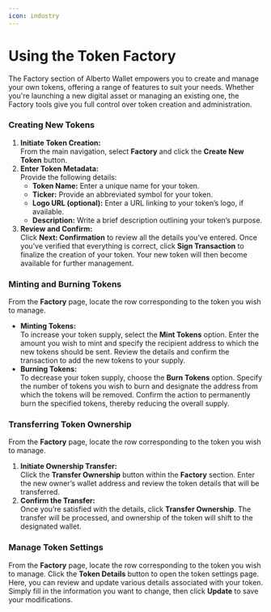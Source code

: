 ```yaml
---
icon: industry
---
```


# Using the Token Factory

The Factory section of Alberto Wallet empowers you to create and manage your own tokens, offering a range of features to suit your needs. Whether you're launching a new digital asset or managing an existing one, the Factory tools give you full control over token creation and administration.

### Creating New Tokens

1. **Initiate Token Creation:**\
   From the main navigation, select **Factory** and click the **Create New Token** button.&#x20;
2. **Enter Token Metadata:**\
   Provide the following details:
   * **Token Name:** Enter a unique name for your token.
   * **Ticker:** Provide an abbreviated symbol for your token.
   * **Logo URL (optional):** Enter a URL linking to your token’s logo, if available.
   * **Description:** Write a brief description outlining your token’s purpose.
3. **Review and Confirm:**\
   Click **Next: Confirmation** to review all the details you’ve entered. Once you’ve verified that everything is correct, click **Sign Transaction** to finalize the creation of your token. Your new token will then become available for further management.

### Minting and Burning Tokens

From the **Factory** page, locate the row corresponding to the token you wish to manage.

* **Minting Tokens:**\
  To increase your token supply, select the **Mint Tokens** option. Enter the amount you wish to mint and specify the recipient address to which the new tokens should be sent. Review the details and confirm the transaction to add the new tokens to your supply.
* **Burning Tokens:**\
  To decrease your token supply, choose the **Burn Tokens** option. Specify the number of tokens you wish to burn and designate the address from which the tokens will be removed. Confirm the action to permanently burn the specified tokens, thereby reducing the overall supply.

### Transferring Token Ownership

From the **Factory** page, locate the row corresponding to the token you wish to manage.

1. **Initiate Ownership Transfer:**\
   Click the **Transfer Ownership** button within the **Factory** section. Enter the new owner’s wallet address and review the token details that will be transferred.
2. **Confirm the Transfer:**\
   Once you’re satisfied with the details, click **Transfer Ownership**. The transfer will be processed, and ownership of the token will shift to the designated wallet.

### Manage Token Settings

From the **Factory** page, locate the row corresponding to the token you wish to manage. Click the **Token Details** button to open the token settings page. Here, you can review and update various details associated with your token. Simply fill in the information you want to change, then click **Update** to save your modifications.
